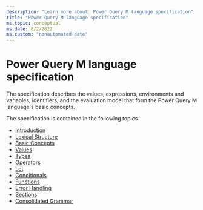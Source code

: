 ```yaml
---
description: "Learn more about: Power Query M language specification"
title: "Power Query M language specification"
ms.topic: conceptual
ms.date: 8/2/2022
ms.custom: "nonautomated-date"
---
```

# Power Query M language specification

The specification describes the values, expressions, environments and variables, identifiers, and the evaluation model that form the Power Query M language's basic concepts.

The specification is contained in the following topics.

* [Introduction](m-spec-introduction.md)
* [Lexical Structure](m-spec-lexical-structure.md)
* [Basic Concepts](m-spec-basic-concepts.md)
* [Values](m-spec-values.md)
* [Types](m-spec-types.md)
* [Operators](m-spec-operators.md)
* [Let](m-spec-let.md)
* [Conditionals](m-spec-conditionals.md)
* [Functions](m-spec-functions.md)
* [Error Handling](m-spec-error-handling.md)
* [Sections](m-spec-sections.md)
* [Consolidated Grammar](m-spec-consolidated-grammar.md)
